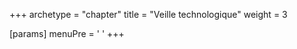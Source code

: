 +++
archetype = "chapter"
title = "Veille technologique"
weight = 3

[params]
  menuPre = '<i class="fa-solid fa-gears"></i> '
+++

